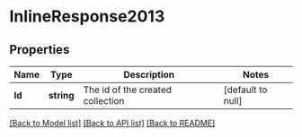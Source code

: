 # InlineResponse2013

## Properties
Name | Type | Description | Notes
------------ | ------------- | ------------- | -------------
**Id** | **string** | The id of the created collection | [default to null]

[[Back to Model list]](../README.md#documentation-for-models) [[Back to API list]](../README.md#documentation-for-api-endpoints) [[Back to README]](../README.md)



